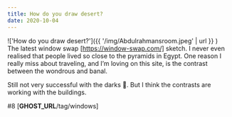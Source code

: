 ```yaml
---
title: How do you draw desert?
date: 2020-10-04
---
```


!['How do you draw desert?']({{ '/img/Abdulrahmansroom.jpeg' | url }} )
<br>
The latest window swap [https://window-swap.com/] sketch. I never even realised
that people lived so close to the pyramids in Egypt. One reason I really miss
about traveling, and I’m loving on this site, is the contrast between the
wondrous and banal.

Still not very successful with the darks 🤔. But I think the contrasts are
working with the buildings.

#8 [__GHOST_URL__/tag/windows]